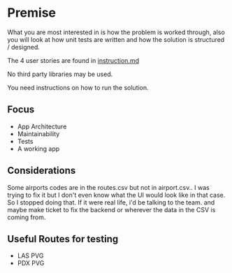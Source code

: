 # Premise

What you are most interested in is how the problem is worked through, also you will look at how unit tests are written and how the solution is structured / designed.

The 4 user stories are found in [instruction.md](instruction.md)

No third party libraries may be used.

You need instructions on how to run the solution.

## Focus

- App Architecture
- Maintainability
- Tests
- A working app

## Considerations
Some airports codes are in the routes.csv but not in airport.csv.. I was trying to fix it but I don't even know what the UI would look like in that case. So I stopped doing that. If it were real life, i'd be talking to the team. and maybe make ticket to fix the backend or wherever the data in the CSV is coming from.

## Useful Routes for testing
- LAS PVG
- PDX PVG